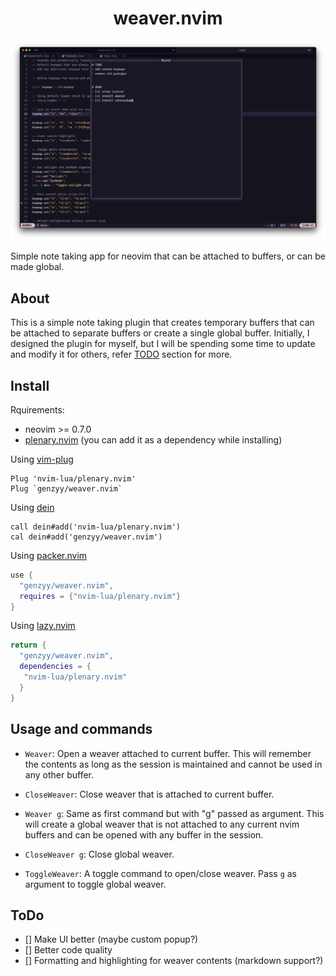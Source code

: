 <div align=center>
  <h1>weaver.nvim</h1>
</div>

<img src="./assets/screenshot.png" alt="screenshot" />

Simple note taking app for neovim that can be attached to buffers, or can be made global.

## About

This is a simple note taking plugin that creates temporary buffers that can be attached to separate buffers or create a single global buffer. Initially, I designed the plugin for myself, but I will be spending some time to update and modify it for others, refer [TODO](#todo) section for more.

## Install

Rquirements:
 - neovim >= 0.7.0
 - [plenary.nvim](https://github.com/nvim-lua/plenary.nvim) (you can add it as a dependency while installing)

Using [vim-plug](https://github.com/junegunn/vim-plug)
```viml
Plug 'nvim-lua/plenary.nvim'
Plug `genzyy/weaver.nvim`
```

Using [dein](https://github.com/Shougo/dein.vim)
```viml
call dein#add('nvim-lua/plenary.nvim')
cal dein#add('genzyy/weaver.nvim')
```

Using [packer.nvim](https://github.com/wbthomason/packer.nvim)
```lua
use {
  "genzyy/weaver.nvim",
  requires = {"nvim-lua/plenary.nvim"}
}
```

Using [lazy.nvim](https://github.com/folke/lazy.nvim)
```lua
return {
  "genzyy/weaver.nvim",
  dependencies = {
   "nvim-lua/plenary.nvim"
  }
}
```

## Usage and commands

- `Weaver`: Open a weaver attached to current buffer. This will remember the contents as long as the session is maintained and cannot be used in any other buffer.

- `CloseWeaver`: Close weaver that is attached to current buffer.

- `Weaver g`: Same as first command but with "g" passed as argument. This will create a global weaver that is not attached to any current nvim buffers and can be opened with any buffer in the session.

- `CloseWeaver g`: Close global weaver.

- `ToggleWeaver`: A toggle command to open/close weaver. Pass `g` as argument to toggle global weaver.


## ToDo

- [] Make UI better (maybe custom popup?)
- [] Better code quality
- [] Formatting and highlighting for weaver contents (markdown support?)
